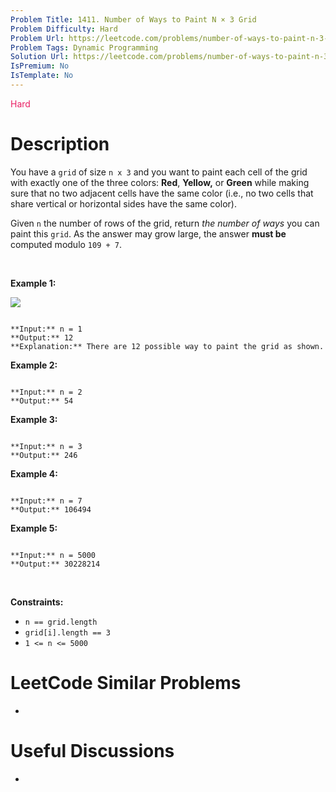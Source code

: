 ```yaml
---
Problem Title: 1411. Number of Ways to Paint N × 3 Grid
Problem Difficulty: Hard
Problem Url: https://leetcode.com/problems/number-of-ways-to-paint-n-3-grid/
Problem Tags: Dynamic Programming
Solution Url: https://leetcode.com/problems/number-of-ways-to-paint-n-3-grid/solution/
IsPremium: No
IsTemplate: No
---
```


<span style="color: rgb(233, 30, 99);">Hard</span>

# Description

You have a `grid` of size `n x 3` and you want to paint each cell of the grid with exactly one of the three colors: **Red**, **Yellow,** or **Green** while making sure that no two adjacent cells have the same color (i.e., no two cells that share vertical or horizontal sides have the same color).


Given `n` the number of rows of the grid, return *the number of ways* you can paint this `grid`. As the answer may grow large, the answer **must be** computed modulo `109 + 7`.


 


**Example 1:**


![](https://assets.leetcode.com/uploads/2020/03/26/e1.png)

```

**Input:** n = 1
**Output:** 12
**Explanation:** There are 12 possible way to paint the grid as shown.

```

**Example 2:**



```

**Input:** n = 2
**Output:** 54

```

**Example 3:**



```

**Input:** n = 3
**Output:** 246

```

**Example 4:**



```

**Input:** n = 7
**Output:** 106494

```

**Example 5:**



```

**Input:** n = 5000
**Output:** 30228214

```

 


**Constraints:**


* `n == grid.length`
* `grid[i].length == 3`
* `1 <= n <= 5000`




# LeetCode Similar Problems

- []()

# Useful Discussions

- []()
